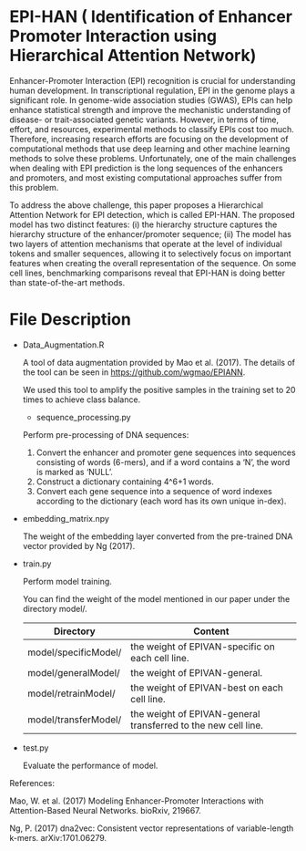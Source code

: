 # EPI-HAN ( Identification of Enhancer Promoter Interaction using Hierarchical Attention Network)
Enhancer-Promoter Interaction (EPI) recognition is crucial for understanding human development. In transcriptional regulation, EPI in the genome plays a significant role. In genome-wide association studies (GWAS), EPIs can help enhance statistical strength and improve the mechanistic understanding of disease- or trait-associated genetic variants. However, in terms of time, effort, and resources, experimental methods to classify EPIs cost too much. Therefore, increasing research efforts are focusing on the development of computational methods that use deep learning and other machine learning methods to solve these problems. Unfortunately, one of the main challenges when dealing with EPI prediction is the long sequences of the enhancers and promoters, and most existing computational approaches suffer from this problem.

To address the above challenge, this paper proposes a Hierarchical Attention Network for EPI detection, which is called EPI-HAN. The proposed model has two distinct features: (i) the hierarchy structure captures the hierarchy structure of the enhancer/promoter sequence; (ii) The model has two layers of attention mechanisms that operate at the level of individual tokens and smaller sequences, allowing it to selectively focus on important features when creating the overall representation of the sequence. On some cell lines, benchmarking comparisons reveal that EPI-HAN is doing better than state-of-the-art methods.

# File Description 
- Data_Augmentation.R

  A tool of data augmentation provided by Mao et al. (2017). The details of the tool can be seen in https://github.com/wgmao/EPIANN.

  We used this tool to amplify the positive samples in the training set to 20 times to achieve class balance.
  
  - sequence_processing.py

  Perform pre-processing of DNA sequences:

  1.	Convert the enhancer and promoter gene sequences into sequences consisting of words (6-mers), and if a word contains a ‘N’, the word is marked as ‘NULL’.
  2.	Construct a dictionary containing 4^6+1 words.
  3.	Convert each gene sequence into a sequence of word indexes according to the dictionary (each word has its own unique in-dex).
 
- embedding_matrix.npy

  The weight of the embedding layer converted from the pre-trained DNA vector provided by Ng (2017).

- train.py

  Perform model training.

  You can find the weight of the model mentioned in our paper under the directory model/.
  
  
  Directory| Content
  ---|---
  model/specificModel/| the weight of EPIVAN-specific on each cell line.
  model/generalModel/| the weight of EPIVAN-general.
  model/retrainModel/| the weight of EPIVAN-best on each cell line.
  model/transferModel/| the weight of EPIVAN-general transferred to the new cell line.


- test.py

  Evaluate the performance of model.
  



References:

  Mao, W. et al. (2017) Modeling Enhancer-Promoter Interactions with Attention-Based Neural Networks. bioRxiv, 219667.

  Ng, P. (2017) dna2vec: Consistent vector representations of variable-length k-mers. arXiv:1701.06279.
